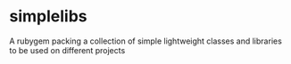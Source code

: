 # simplelibs
A rubygem packing a collection of simple lightweight classes and libraries to be used on different projects
